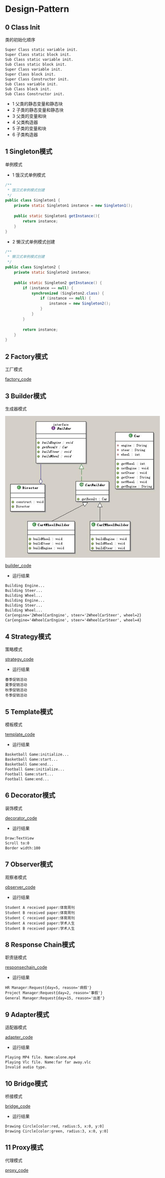 # Design-Pattern

## 0 Class Init

类的初始化顺序

```
Super Class static variable init.
Super Class static block init.
Sub Class static variable init.
Sub Class static block init.
Super Class variable init.
Super Class block init.
Super Class Constructor init.
Sub Class variable init.
Sub Class block init.
Sub Class Constructor init.
```

- 1 父类的静态变量和静态块
- 2 子类的静态变量和静态块
- 3 父类的变量和块
- 4 父类构造器
- 5 子类的变量和块
- 6 子类构造器

## 1 Singleton模式

单例模式

- 1 饿汉式单例模式

```java
/**
 * 饿汉式单例模式创建
 */
public class Singleton1 {
    private static Singleton1 instance = new Singleton1();

    public static Singleton1 getInstance(){
        return instance;
    }
}
```
- 2 懒汉式单例模式创建

```java
/**
 * 懒汉式单例模式创建
 */
public class Singleton2 {
    private static Singleton2 instance;

    public static Singleton2 getInstance() {
        if (instance == null) {
            synchronized (Singleton2.class) {
                if (instance == null) {
                    instance = new Singleton2();
                }
            }
        }

        return instance;
    }
}
```

## 2 Factory模式

工厂模式

[factory_code](https://github.com/cxmhfut/DesignPattern/tree/master/src/dp/factory)

## 3 Builder模式

生成器模式

![dp_builder](https://github.com/cxmhfut/DesignPattern/blob/master/images/dp_builder.png)

[builder_code](https://github.com/cxmhfut/DesignPattern/tree/master/src/dp/builder)

- 运行结果
```
Building Engine...
Building Steer...
Building Wheel...
Building Engine...
Building Steer...
Building Wheel...
Car{engine='2WheelCarEngine', steer='2WheelCarSteer', wheel=2}
Car{engine='4WheelCarEngine', steer='4WheelCarSteer', wheel=4}
```

## 4 Strategy模式

策略模式

[strategy_code](https://github.com/cxmhfut/DesignPattern/tree/master/src/dp/strategy)

- 运行结果
```
春季促销活动
夏季促销活动
秋季促销活动
冬季促销活动
```

## 5 Template模式

模板模式

[template_code](https://github.com/cxmhfut/DesignPattern/tree/master/src/dp/template)

- 运行结果
```
Basketball Game:initialize...
Basketball Game:start...
Basketball Game:end...
Football Game:initialize...
Football Game:start...
Football Game:end...
```

## 6 Decorator模式

装饰模式

[decorator_code](https://github.com/cxmhfut/DesignPattern/tree/master/src/dp/decorator)

- 运行结果
```
Draw:TextView
Scroll to:0
Border width:100
```

## 7 Observer模式

观察者模式

[observer_code](https://github.com/cxmhfut/DesignPattern/tree/master/src/dp/observer)

- 运行结果
```
Student A received paper:体育周刊
Student B received paper:体育周刊
Student C received paper:体育周刊
Student A received paper:学术人生
Student B received paper:学术人生
```

## 8 Response Chain模式

职责链模式

[responsechain_code](https://github.com/cxmhfut/DesignPattern/tree/master/src/dp/responsechain)

- 运行结果
```
HR Manager:Request{day=5, reason='病假'}
Project Manager:Request{day=2, reason='事假'}
General Manager:Request{day=15, reason='出差'}
```

## 9 Adapter模式

适配器模式

[adapter_code](https://github.com/cxmhfut/DesignPattern/tree/master/src/dp/adapter)

- 运行结果
```
Playing MP4 file. Name:alone.mp4
Playing Vlc file. Name:far far away.vlc
Invalid audio type.
```

## 10 Bridge模式

桥接模式

[bridge_code](https://github.com/cxmhfut/DesignPattern/tree/master/src/dp/bridge)

- 运行结果
```
Drawing Circle[color:red, radius:5, x:0, y:0]
Drawing Circle[color:green, radius:3, x:0, y:0]
```

## 11 Proxy模式

代理模式

[proxy_code](https://github.com/cxmhfut/DesignPattern/tree/master/src/dp/proxy)